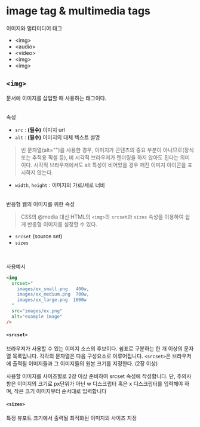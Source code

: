 # image tag & multimedia tags

이미지와 멀티미디어 태그

- &lt;img&gt;
- &lt;audio&gt;
- &lt;video&gt;
- &lt;img&gt;
- &lt;img&gt;

## `<img>`

문서에 이미지를 삽입할 때 사용하는 태그이다.

<br>
속성

- `src` : **(필수)** 이미지 url
- `alt` : **(필수)** 이미지의 대체 텍스트 설명

> 빈 문자열(alt="")을 사용한 경우, 이미지가 콘텐츠의 중요 부분이 아니므로(장식 또는 추적용 픽셀 등), 비 시각적 브라우저가 렌더링을 하지 않아도 된다는 의미이다. 시각적 브라우저에서도 alt 특성이 비어있을 경우 깨진 이미지 아이콘을 표시하지 않는다.

- `width`, `height` : 이미지의 가로/세로 너비

<br>
반응형 웹의 이미지를 위한 속성

> CSS의 @media 대신 HTML의 `<img>`의 `srcset`과 `sizes` 속성을 이용하여 쉽게 반응형 이미지를 설정할 수 있다.

- `srcset` (source set)
- `sizes`

<br>

사용예시

```html
<img
  srcset="
    images/ex_small.png   400w,
    images/ex_medium.png  700w,
    images/ex_large.png  1000w
  "
  src="images/ex.png"
  alt="example image"
/>
```

#### `<srcset>`

브라우저가 사용할 수 있는 이미지 소스의 후보이다. 쉼표로 구분하는 한 개 이상의 문자열 목록입니다. 각각의 문자열은 다음 구성요소로 이루어집니다.
`<srcset>`은 브라우저에 출력될 이미지들과 그 이미지들의 원본 크기를 지정한다. (2장 이상)

사용할 이미지를 사이즈별로 2장 이상 준비하여 srcset 속성에 작성합니다.
단, 주의사항은 이미지의 크기로 px단위가 아닌 w 디스크립터 혹은 x 디스크립터를 입력해야 하며, 작은 크기 이미지부터 순서대로 입력합니다

#### `<sizes>`

특정 뷰포트 크기에서 출력될 최적화된 이미지의 사이즈 지정
